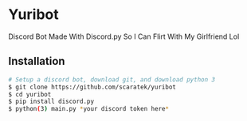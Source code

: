 # Yuribot
Discord Bot Made With Discord.py So I Can Flirt With My Girlfriend Lol

## Installation
```bash
# Setup a discord bot, download git, and download python 3
$ git clone https://github.com/scaratek/yuribot
$ cd yuribot
$ pip install discord.py
$ python(3) main.py *your discord token here*
```
